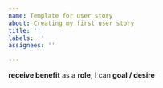 ```yaml
---
name: Template for user story
about: Creating my first user story
title: ''
labels: ''
assignees: ''

---
```


**receive benefit** as a **role**, I can **goal / desire**
